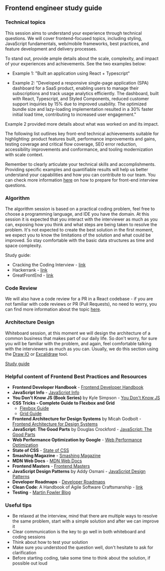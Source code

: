 ## Frontend engineer study guide

### Technical topics

This session aims to understand your experience through technical questions. We will cover frontend-focused topics, including styling, JavaScript fundamentals, web/mobile frameworks, best practices, and feature development and delivery processes.

To stand out, provide ample details about the scale, complexity, and impact of your experiences and achievements. See the two examples below:

- Example 1: "Built an application using React + Typescript"

- Example 2: "Developed a responsive single-page application (SPA) dashboard for a SaaS product, enabling users to manage their subscriptions and track usage analytics efficiently. The dashboard, built with React, Typescript, and Styled Components, reduced customer support inquiries by 15% due to improved usability. The optimized bundle size and lazy-loading implementation resulted in a 30% faster initial load time, contributing to increased user engagement."

Example 2 provided more details about what was worked on and its impact.

The following list outlines key front-end technical achievements suitable for highlighting: product features built, performance improvements and gains, testing coverage and critical flow coverage, SEO error reduction, accessibility improvements and conformance, and tooling modernization with scale context.

Remember to clearly articulate your technical skills and accomplishments. Providing specific examples and quantifiable results will help us better understand your capabilities and how you can contribute to our team. You can check more information [here](https://www.greatfrontend.com/front-end-interview-guidebook/quiz) on how to prepare for front-end interview questions.

### Algorithm

The algorithm session is based on a practical coding problem, feel free to choose a programming language, and IDE you have the domain.
At this session it is expected that you interact with the interviewer as much as you can, exposing how you think and what steps are being taken to resolve the problem.
It's not expected to create the best solution in the first moment, we expect you to know the limitations of the solution and what could be improved. So stay comfortable with the basic data structures as time and space complexity.

Study guide:
- Cracking the Coding Interview - [link](https://www.amazon.com/Cracking-Coding-Interview-Programming-Questions/dp/0984782850)
- Hackerrank - [link](https://www.hackerrank.com/)
- GreatFrontEnd - [link](https://www.greatfrontend.com/front-end-interview-guidebook/algorithms)

### Code Review

We will also have a code review for a PR in a React codebase - if you are not familiar with code reviews or PR (Pull Requests), no need to worry, you can find more information about the topic [here](https://about.gitlab.com/topics/version-control/what-is-code-review/).

### Architecture Design

Whiteboard session, at this moment we will design the architecture of a common business that makes part of our daily life.
So don't worry, for sure you will be familiar with the problem, and again, feel comfortable talking with the interviewers as much as you can.
Usually, we do this section using the [Draw IO](http://draw.io/) or [Excalidraw](https://excalidraw.com/) tool.

[Study guide](https://www.greatfrontend.com/system-design)

### Helpful content of Frontend Best Practices and Resources

- **Frontend Developer Handbook** - [Frontend Developer Handbook](https://frontendmasters.com/guides/front-end-handbook/2024/)
- **JavaScript Info** - [JavaScript Info](https://javascript.info/)
- **You Don't Know JS (Book Series)** by Kyle Simpson - [You Don't Know JS](https://github.com/getify/You-Dont-Know-JS)
- **CSS Tricks - Complete Guide to Flexbox and Grid** 
  - [Flexbox Guide](https://css-tricks.com/snippets/css/a-guide-to-flexbox/)
  - [Grid Guide](https://css-tricks.com/snippets/css/complete-guide-grid/)
- **Frontend Architecture for Design Systems** by Micah Godbolt - [Frontend Architecture for Design Systems](https://a.co/d/e2zqd9v)
- **JavaScript: The Good Parts** by Douglas Crockford - [JavaScript: The Good Parts](https://a.co/d/at3ZYry)
- **Web Performance Optimization by Google** - [Web Performance Optimization](https://developers.google.com/web/fundamentals/performance)
- **State of CSS** - [State of CSS](https://stateofcss.com/en-US)
- **Smashing Magazine** - [Smashing Magazine](https://www.smashingmagazine.com/)
- **MDN Web Docs** - [MDN Web Docs](https://developer.mozilla.org/en-US/)
- **Frontend Masters** - [Frontend Masters](https://frontendmasters.com/)
- **JavaScript Design Patterns** by Addy Osmani - [JavaScript Design Patterns](https://addyosmani.com/resources/essentialjsdesignpatterns/book/)
- **Developer Roadmaps** - [Developer Roadmaps](https://roadmap.sh/roadmaps)
- **Clean Code**: A Handbook of Agile Software Craftsmanship - [link](https://www.amazon.com/-/pt/Clean-Code-Handbook-Software-Craftsmanship-ebook-dp-B001GSTOAM/dp/B001GSTOAM/)
- **Testing** - [Martin Fowler Blog](https://martinfowler.com/testing/)


### Useful tips

- Be relaxed at the interview, mind that there are multiple ways to resolve the same problem, start with a simple solution and after we can improve it
- Clear communication is the key to go well in both whiteboard and coding sessions
- Think about how to test your solution
- Make sure you understood the question well, don't hesitate to ask for clarification
- Before starting coding, take some time to think about the solution, if possible out loud
